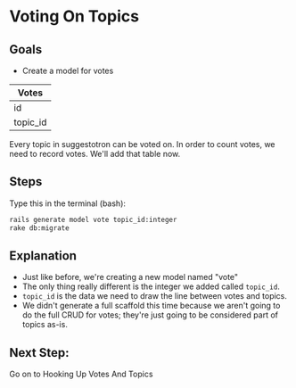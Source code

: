 # Voting On Topics

## Goals
* Create a model for votes

Votes    |
---------|
id       |
topic_id |

Every topic in suggestotron can be voted on. In order to count votes, we need to record votes. We'll add that table now.

## Steps
Type this in the terminal (bash):
```bash
rails generate model vote topic_id:integer
rake db:migrate
```
## Explanation
* Just like before, we're creating a new model named "vote"
* The only thing really different is the integer we added called `topic_id`.
* `topic_id` is the data we need to draw the line between votes and topics.
* We didn't generate a full scaffold this time because we aren't going to do the full CRUD for votes; they're just going to be considered part of topics as-is.
## Next Step:
Go on to Hooking Up Votes And Topics
